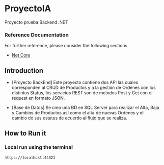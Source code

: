 # ProyectoIA
Proyecto prueba Backend .NET

### Reference Documentation
For further reference, please consider the following sections:

* [Net Core](https://docs.microsoft.com/en-us/dotnet/core/porting/)

## Introduction

* [Proyecto BackEnd]
Este proyecto contiene dos API las cuales corresponden al CRUD de Productos y a la gestión de Ordenes con los distintos Status, los servicios REST son de metodos Post y Get con el request en formato JSON.

* [Base de Datos]
Se creo una BD en SQL Server para realizar el Alta, Baja y Cambios de Productos así como el alta de nuevas Ordenes y el cambio de sus estatus de acuerdo al flujo que se realiza.

## How to Run it

### Local run using the terminal

```URL Local Host
https://localhost:44321
```
